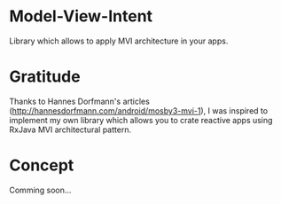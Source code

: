 # Model-View-Intent
Library which allows to apply MVI architecture in your apps.

# Gratitude
Thanks to Hannes Dorfmann's articles (http://hannesdorfmann.com/android/mosby3-mvi-1), I was inspired to implement my own library which allows you to crate reactive apps using RxJava MVI architectural pattern.

# Concept
Comming soon...
